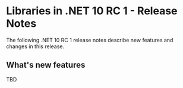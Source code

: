 # Libraries in .NET 10 RC 1 - Release Notes

The following .NET 10 RC 1 release notes describe new features and changes in
this release.

## What's new features

TBD
